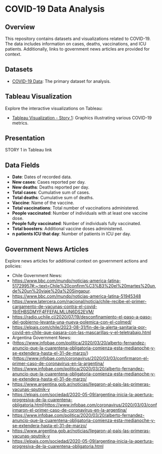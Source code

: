 # COVID-19 Data Analysis

## Overview

This repository contains datasets and visualizations related to COVID-19. The data includes information on cases, deaths, vaccinations, and ICU patients. Additionally, links to government news articles are provided for context.

## Datasets

- [COVID-19 Data](https://github.com/owid/covid-19-data/tree/master/public/data): The primary dataset for analysis.
  
## Tableau Visualization

Explore the interactive visualizations on Tableau:
- [Tableau Visualization - Story 1](https://public.tableau.com/app/profile/maria.catalina.mazzuferi/viz/MidprojectCovid2/Story1?publish=yes): Graphics illustrating various COVID-19 metrics.

## Presentation

STORY 1 in Tableau link

## Data Fields

- **Date**: Dates of recorded data.
- **New cases**: Cases reported per day.
- **New deaths**: Deaths reported per day.
- **Total cases**: Cumulative sum of cases.
- **Total deaths**: Cumulative sum of deaths.
- **Vaccine**: Name of the vaccine.
- **Total vaccinations**: Total number of vaccinations administered.
- **People vaccinated**: Number of individuals with at least one vaccine dose.
- **People fully vaccinated**: Number of individuals fully vaccinated.
- **Total boosters**: Additional vaccine doses administered.
- **n patients ICU that day**: Number of patients in ICU per day.

## Government News Articles

Explore news articles for additional context on government actions and policies:
- Chile Government News:
- https://www.bbc.com/mundo/noticias-america-latina-51729957#:~:text=Chile%20confirm%C3%B3%20el%20martes%20un,de%20un%20viaje%20a%20Singapur.
- https://www.bbc.com/mundo/noticias-america-latina-51945348
- https://www.latercera.com/nacional/noticia/chile-recibe-el-primer-cargamento-de-vacunas-contra-el-covid-19/EHBSDMYF4FFEFALMLUN6DS2EVM/
- https://radio.uchile.cl/2020/07/19/desconfinamiento-el-paso-a-paso-del-gobierno-levanta-una-nueva-polemica-con-el-colmed/
- https://elpais.com/chile/2023-08-31/fin-de-la-alerta-sanitaria-por-covid-en-chile-que-pasara-con-las-mascarillas-y-el-teletrabajo.html
- Argentina Government News:
- (https://www.infobae.com/politica/2020/03/20/alberto-fernandez-anuncio-que-la-cuarentena-obligatoria-comienza-esta-medianoche-y-se-extendera-hasta-el-31-de-marzo/)
- (https://www.infobae.com/coronavirus/2020/03/03/confirmaron-el-primer-caso-de-coronavirus-en-la-argentina/
- https://www.infobae.com/politica/2020/03/20/alberto-fernandez-anuncio-que-la-cuarentena-obligatoria-comienza-esta-medianoche-y-se-extendera-hasta-el-31-de-marzo/
- https://www.argentina.gob.ar/noticias/llegaron-al-pais-las-primeras-vacunas-sputnik-v
- https://elpais.com/sociedad/2020-05-09/argentina-inicia-la-apertura-progresiva-de-la-cuarentena-obligatoria.html)https://www.infobae.com/coronavirus/2020/03/03/confirmaron-el-primer-caso-de-coronavirus-en-la-argentina/
- https://www.infobae.com/politica/2020/03/20/alberto-fernandez-anuncio-que-la-cuarentena-obligatoria-comienza-esta-medianoche-y-se-extendera-hasta-el-31-de-marzo/
- https://www.argentina.gob.ar/noticias/llegaron-al-pais-las-primeras-vacunas-sputnik-v
- https://elpais.com/sociedad/2020-05-09/argentina-inicia-la-apertura-progresiva-de-la-cuarentena-obligatoria.html


